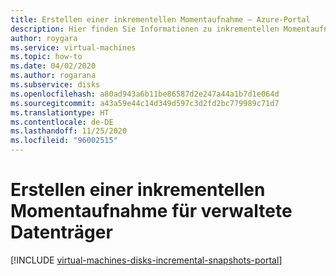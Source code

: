 ```yaml
---
title: Erstellen einer inkrementellen Momentaufnahme – Azure-Portal
description: Hier finden Sie Informationen zu inkrementellen Momentaufnahmen für verwaltete Datenträger, einschließlich dazu, wie Sie diese im Azure-Portal erstellen.
author: roygara
ms.service: virtual-machines
ms.topic: how-to
ms.date: 04/02/2020
ms.author: rogarana
ms.subservice: disks
ms.openlocfilehash: a80ad943a6b11be86587d2e247a44a1b7d1e064d
ms.sourcegitcommit: a43a59e44c14d349d597c3d2fd2bc779989c71d7
ms.translationtype: HT
ms.contentlocale: de-DE
ms.lasthandoff: 11/25/2020
ms.locfileid: "96002515"
---
```

# <a name="creating-an-incremental-snapshot-for-managed-disks"></a>Erstellen einer inkrementellen Momentaufnahme für verwaltete Datenträger
[!INCLUDE [virtual-machines-disks-incremental-snapshots-portal](../../../includes/virtual-machines-disks-incremental-snapshots-portal.md)]

